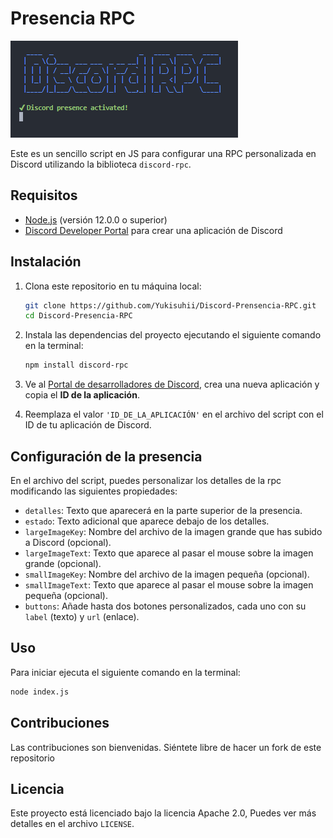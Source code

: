 # Presencia RPC

![RPC Banner](./images/rpc.png)

Este es un sencillo script en JS para configurar una RPC personalizada en Discord utilizando la biblioteca `discord-rpc`.

## Requisitos

- [Node.js](https://nodejs.org/) (versión 12.0.0 o superior)
- [Discord Developer Portal](https://discord.com/developers/applications) para crear una aplicación de Discord

## Instalación

1. Clona este repositorio en tu máquina local:

   ```bash
   git clone https://github.com/Yukisuhii/Discord-Prensencia-RPC.git
   cd Discord-Presencia-RPC
   ```

2. Instala las dependencias del proyecto ejecutando el siguiente comando en la terminal:

   ```bash
   npm install discord-rpc
   ```

3. Ve al [Portal de desarrolladores de Discord](https://discord.com/developers/applications), crea una nueva aplicación y copia el **ID de la aplicación**.

4. Reemplaza el valor `'ID_DE_LA_APLICACIÓN'` en el archivo del script con el ID de tu aplicación de Discord.

## Configuración de la presencia

En el archivo del script, puedes personalizar los detalles de la rpc modificando las siguientes propiedades:

- `detalles`: Texto que aparecerá en la parte superior de la presencia.
- `estado`: Texto adicional que aparece debajo de los detalles.
- `largeImageKey`: Nombre del archivo de la imagen grande que has subido a Discord (opcional).
- `largeImageText`: Texto que aparece al pasar el mouse sobre la imagen grande (opcional).
- `smallImageKey`: Nombre del archivo de la imagen pequeña (opcional).
- `smallImageText`: Texto que aparece al pasar el mouse sobre la imagen pequeña (opcional).
- `buttons`: Añade hasta dos botones personalizados, cada uno con su `label` (texto) y `url` (enlace).

## Uso

Para iniciar ejecuta el siguiente comando en la terminal:

```bash
node index.js
```

## Contribuciones

Las contribuciones son bienvenidas. Siéntete libre de hacer un fork de este repositorio

## Licencia

Este proyecto está licenciado bajo la licencia Apache 2.0, Puedes ver más detalles en el archivo `LICENSE`.
```

